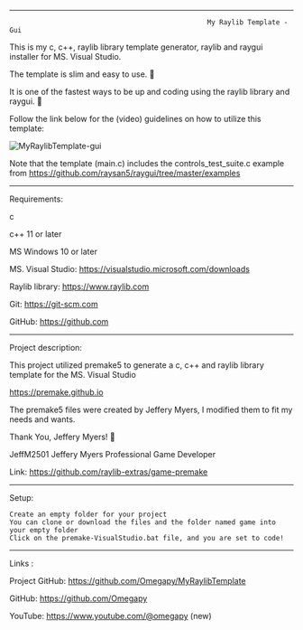 -----------------------------------------------------------------------------------------------------------------------------

                                                     My Raylib Template - Gui

This is my c, c++, raylib library template generator, raylib and raygui installer for MS. Visual Studio. 

The template is slim and easy to use. :raised_hands:

It is one of the fastest ways to be up and coding using the raylib library and raygui. :runner:

Follow the link below for the (video) guidelines on how to utilize this template:

![MyRaylibTemplate-gui](https://user-images.githubusercontent.com/121726699/211132030-a3d46ff2-8f57-4842-b038-bee14d2e8b43.PNG)

Note that the template (main.c) includes the controls_test_suite.c example from https://github.com/raysan5/raygui/tree/master/examples

-----------------------------------------------------------------------------------------------------------------------------
Requirements:

c  

c++ 11 or later

MS Windows 10 or later 

MS. Visual Studio: https://visualstudio.microsoft.com/downloads

Raylib library: https://www.raylib.com

Git: https://git-scm.com

GitHub: https://github.com

-----------------------------------------------------------------------------------------------------------------------------
Project description:

This project utilized premake5 to generate a c, c++ and raylib library template for the MS. Visual Studio

https://premake.github.io

The premake5 files were created by Jeffery Myers, I modified them to fit my needs and wants.

Thank You, Jeffery Myers! :clap:

JeffM2501 Jeffery Myers Professional Game Developer
 
Link: https://github.com/raylib-extras/game-premake

-----------------------------------------------------------------------------------------------------------------------------
Setup:

	Create an empty folder for your project
	You can clone or download the files and the folder named game into your empty folder
	Click on the premake-VisualStudio.bat file, and you are set to code!

-----------------------------------------------------------------------------------------------------------------------------
Links  :

Project GitHub: https://github.com/Omegapy/MyRaylibTemplate

GitHub: https://github.com/Omegapy

YouTube: https://www.youtube.com/@omegapy (new)

